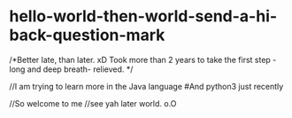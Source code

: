 # hello-world-then-world-send-a-hi-back-question-mark
/*Better late, than later. xD
  Took more than 2 years to take the first step 
  -long and deep breath- 
  relieved.
*/

//I am trying to learn more in the Java language
#And python3 just recently

//So welcome to me
//see yah later world. o.O
